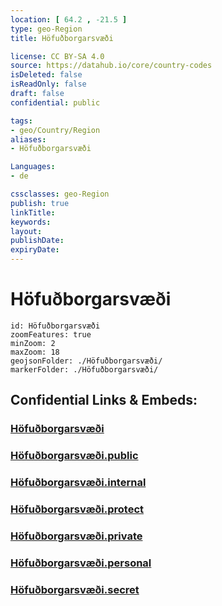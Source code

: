 ```yaml
---
location: [ 64.2 , -21.5 ] 
type: geo-Region
title: Höfuðborgarsvæði

license: CC BY-SA 4.0
source: https://datahub.io/core/country-codes
isDeleted: false
isReadOnly: false
draft: false
confidential: public

tags:
- geo/Country/Region
aliases:
- Höfuðborgarsvæði

Languages:
- de

cssclasses: geo-Region
publish: true
linkTitle: 
keywords: 
layout: 
publishDate: 
expiryDate: 
---
```


# Höfuðborgarsvæði

```leaflet
id: Höfuðborgarsvæði
zoomFeatures: true 
minZoom: 2 
maxZoom: 18
geojsonFolder: ./Höfuðborgarsvæði/
markerFolder: ./Höfuðborgarsvæði/
```


## Confidential Links & Embeds: 

### [Höfuðborgarsvæði](/_Standards/Earth/Continent/Europe/Europe~North/Iceland/Regions~Iceland/Höfuðborgarsvæði.md) 

### [Höfuðborgarsvæði.public](/_public/Earth/Continent/Europe/Europe~North/Iceland/Regions~Iceland/Höfuðborgarsvæði.public.md) 

### [Höfuðborgarsvæði.internal](/_internal/Earth/Continent/Europe/Europe~North/Iceland/Regions~Iceland/Höfuðborgarsvæði.internal.md) 

### [Höfuðborgarsvæði.protect](/_protect/Earth/Continent/Europe/Europe~North/Iceland/Regions~Iceland/Höfuðborgarsvæði.protect.md) 

### [Höfuðborgarsvæði.private](/_private/Earth/Continent/Europe/Europe~North/Iceland/Regions~Iceland/Höfuðborgarsvæði.private.md) 

### [Höfuðborgarsvæði.personal](/_personal/Earth/Continent/Europe/Europe~North/Iceland/Regions~Iceland/Höfuðborgarsvæði.personal.md) 

### [Höfuðborgarsvæði.secret](/_secret/Earth/Continent/Europe/Europe~North/Iceland/Regions~Iceland/Höfuðborgarsvæði.secret.md)

